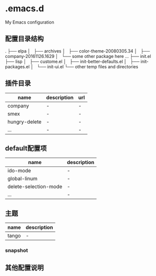 # .emacs.d
My Emacs configuration


## 配置目录结构

.
├── elpa
│   ├── archives
│   ├── color-theme-20080305.34
│   ├── company-20161126.1629
│   └── some other package here ...
├── init.el 
├── lisp
│   ├── custome.el
│   ├── init-better-defaults.el
│   ├── init-packages.el
│   └── init-ui.el
└── other temp files and directories

## 插件目录

|name|description|url|
|---|---|---|
|company|-|-|
|smex|-|-|
|hungry-delete|-|-|
|...|-|-|

## default配置项
|name|description|
|---|---|
|ido-mode|-|
|global-linum|-|
|delete-selection-mode|-|
|...|-|

## 主题
|name|description|
|---|---|
|tango|-|

### snapshot

## 其他配置说明
